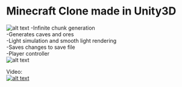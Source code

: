 # Minecraft Clone made in Unity3D
![alt text](https://i.postimg.cc/nc9knXQG/minecraft-Unity-Github-Thumb2.jpg)
-Infinite chunk generation  
-Generates caves and ores  
-Light simulation and smooth light rendering  
-Saves changes to save file  
-Player controller  
![alt text](https://i.postimg.cc/85YKRwzJ/minecraft-Unity-Screenshot2.jpg)

Video:  
[![alt text](https://img.youtube.com/vi/gZ8WeTzTkfk/0.jpg)](https://www.youtube.com/watch?v=gZ8WeTzTkfk)
